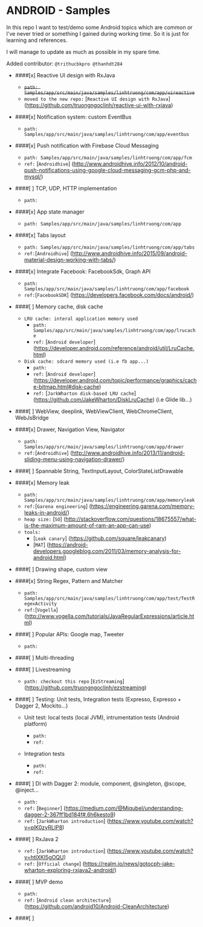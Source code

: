 # ANDROID - Samples
In this repo I want to test/demo some Android topics which are common or I've never tried or something I gained during working time. So it is just for learning and references.

I will manage to update as much as possible in my spare time.

Added contributor: `@trithucbkpro @thanhdt284`

- ####[x] Reactive UI design with RxJava
  + ~~`path: Samples/app/src/main/java/samples/linhtruong/com/app/uireactive`~~
  + `moved to the new repo:` [`Reactive UI design with RxJava`] (https://github.com/truongngoclinh/reactive-ui-with-rxjava)
  
- ####[x] Notification system: custom EventBus
  + `path: Samples/app/src/main/java/samples/linhtruong/com/app/eventbus`
  
- ####[x] Push notification with Firebase Cloud Messaging
  + `path: Samples/app/src/main/java/samples/linhtruong/com/app/fcm`
  + `ref:` [`Androidhive`] (http://www.androidhive.info/2012/10/android-push-notifications-using-google-cloud-messaging-gcm-php-and-mysql/)
  
- ####[ ] TCP, UDP, HTTP implementation
  + `path:`
  
- ####[x] App state manager
  + `path: Samples/app/src/main/java/samples/linhtruong/com/app`

- ####[x] Tabs layout
  + `path: Samples/app/src/main/java/samples/linhtruong/com/app/tabs`
  + `ref:`[`Androidhive`] (http://www.androidhive.info/2015/09/android-material-design-working-with-tabs/)
  
- ####[x] Integrate Facebook: FacebookSdk, Graph API
  + `path: Samples/app/src/main/java/samples/linhtruong/com/app/facebook`
  + `ref:`[`FacebookSDK`] (https://developers.facebook.com/docs/android/)

- ####[ ] Memory cache, disk cache
  + `LRU cache: interal application memory used`
    + `path: Samples/app/src/main/java/samples/linhtruong/com/app/lrucache`
    + `ref:` [`Android developer`] (https://developer.android.com/reference/android/util/LruCache.html)
  + `Disk cache: sdcard memory used (i.e fb app...)`
    + `path: `
    + `ref:` [`Android developer`] (https://developer.android.com/topic/performance/graphics/cache-bitmap.html#disk-cache)
    + `ref:` [`JarkWharton disk-based LRU cache`] (https://github.com/JakeWharton/DiskLruCache) (i.e Glide lib...)

- ####[ ] WebView, deeplink, WebViewClient, WebChromeClient, WebJsBridge

- ####[x] Drawer, Navigation View, Navigator
  + `path: Samples/app/src/main/java/samples/linhtruong/com/app/drawer`
  + `ref:`[`Androidhive`] (http://www.androidhive.info/2013/11/android-sliding-menu-using-navigation-drawer/)

- ####[ ] Spannable String, TextInputLayout, ColorStateListDrawable

- ####[x] Memory leak
  + `path: Samples/app/src/main/java/samples/linhtruong/com/app/memoryleak`
  + `ref:`[`Garena engineering`] (https://engineering.garena.com/memory-leaks-in-android/)
  + `heap size:` [`SO`] (http://stackoverflow.com/questions/18675557/what-is-the-maximum-amount-of-ram-an-app-can-use)
  + `tools:` 
    + [`Leak canary`] (https://github.com/square/leakcanary)
    + [`MAT`] (https://android-developers.googleblog.com/2011/03/memory-analysis-for-android.html)
  
- ####[ ] Drawing shape,  custom view

- ####[x] String Regex, Pattern and Matcher
  + `path: Samples/app/src/main/java/samples/linhtruong/com/app/test/TestRegexActivity`
  + `ref:`[`Vogella`] (http://www.vogella.com/tutorials/JavaRegularExpressions/article.html)
  
- ####[ ] Popular APIs: Google map, Tweeter
  + `path:`
  
- ####[ ] Multi-threading

- ####[ ] Livestreaming
  + `path: checkout this repo` [`EzStreaming`] (https://github.com/truongngoclinh/ezstreaming)
  
- ####[ ] Testing: Unit tests, Integration tests (Expresso, Expresso + Dagger 2, Mockito...)
  + Unit test: local tests (local JVM), intrumentation tests (Android platform)
    + `path:`
    + `ref:`
    
  + Integration tests
    + `path:`
    + `ref:`
  
- ####[ ] DI with Dagger 2: module, component, @singleton, @scope, @inject...
  + `path:`
  + `ref:` [`Beginner`] (https://medium.com/@Miqubel/understanding-dagger-2-367ff1bd184f#.6h6kesto9)
  + `ref:` [`JarkWharton introduction`] (https://www.youtube.com/watch?v=plK0zyRLIP8)
  
- ####[ ] RxJava 2
  + `ref:` [`JarkWharton introduction`] (https://www.youtube.com/watch?v=htIXKI5gOQU)
  + `ref:` [`Official change`] (https://realm.io/news/gotocph-jake-wharton-exploring-rxjava2-android/)
  
- ####[ ] MVP demo
  + `path:`
  + `ref:` [`Android clean architecture`] (https://github.com/android10/Android-CleanArchitecture)
  
- ####[ ] 
